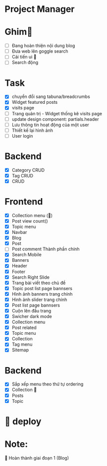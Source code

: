 # Project Manager

# Ghim🎯
- [ ] Đang hoàn thiện nội dung blog
- [ ] Đưa web lên goggle search
- [ ] Cải tiến ui  
- [ ] Search động 

# Task
- [x] chuyển đổi sang tabuna/breadcrumbs
- [x] Widget featured posts
- [x] visits page
- [ ] Trang quản trị - Widget thống kê visits page
- [ ] update design component: partials.header
- [ ] Lưu thông tin hoạt động của một user
- [ ] Thiết kế lại hình ảnh
- [ ] User login

# Backend
- [x] Category CRUD
- [x] Tag CRUD
- [x] CRUD

# Frontend
- [x] Collection menu ()
- [x] Post view count()
- [x] Topic menu
- [x] Navbar
- [x] Blog
- [x] Post
- [ ] Post comment
Thành phần chính
- [x] Search Mobile
- [x] Banners
- [x] Header
- [x] Footer
- [x] Search
Right Slide
- [x] Trang bài viết theo chủ đề
- [x] Topic post list page bannsers
- [x] Hình ảnh banners trang chính
- [x] Hình ảnh slider trang chính
- [x] Post list page bannsers
- [x] Cuộn lên đầu trang
- [x] Swicher dark mode
- [x] Collection menu
- [x] Post related
- [x] Topic menu
- [x] Collection
- [x] Tag menu
- [x] Sitemap
# Backend 
- [x] Sắp xếp menu theo thứ tự ordering
- [x] Collection  
- [x] Posts
- [x] Topic

#  deploy

# Note:

  🎉 Hoàn thành giai đoạn 1 (Blog)

